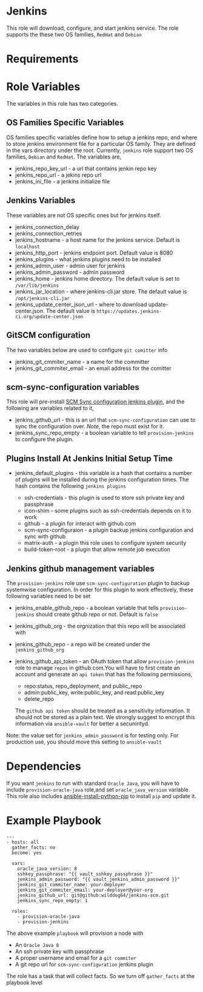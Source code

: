 # Jenkins
This role will download, configure, and start jenkins service. The role supports the these
two OS families, `RedHat` and `Debian`

# Requirements

# Role Variables
The variables in this role has two categories.

## OS Families Specific Variables
OS families specific variables define how to setup a
jenkins repo, and where to store jenkins environment file
for a particular OS family. They are defined in the 
vars directory under the root. Currently, `jenkins` role
support two OS families, `Debian` and `RedHat`. The variables are,

* jenkins_repo_key_url - a url that contains jenkin repo key
* jenkins_repo_url - a jekins repo url
* jenkins_ini_file - a jenkins initialize file

## Jenkins Variables
These variables are not OS specific ones but for jenkins itself.

* jenkins_connection_delay
* jenkins_connection_retries
* jenkins_hostname - a host name for the jenkins service. Default is `localhost`
* jenkins_http_port - jenkins endpoint port. Default value is 8080
* jenkins_plugins - what jenkins plugins need to be installed
* jenkins_admin_user - admin user for jenkins
* jenkins_admin_password - admin password
* jenkins_home - jenkins home directory. The default value is set to `/var/lib/jenkins`
* jenkins_jar_location - where jenkins-cli.jar store. The default value is `/opt/jenkins-cli.jar`
* jenkins_update_center_json_url - where to download update-center.json. The default value is `https://updates.jenkins-ci.org/update-center.json`

## GitSCM configuration
The two variables below are used to configure `git comitter` info

* jenkins_git_cmmiter_name - a name for the committer
* jenkins_git_commiter_email - an email address for the comitter

## scm-sync-configuration variables
This role will pre-install [SCM Sync configuration jenkins plugin](https://wiki.jenkins-ci.org/display/JENKINS/SCM+Sync+configuration+plugin), and the following are variables related to it,

* jenkins_github_url - this is an url that `scm-sync-configuration` can use to sync the configuration over. _Note_, the repo must exist for it.
* jenkins_sync_repo_empty - a boolean variable to tell `provision-jenkins` to configure the plugin.

## Plugins Install At Jenkins Initial Setup Time

* jenkins_default_plugins - this variable is a hash that contains a number of plugins will be installed during the jenkins configuration times. The hash contains the following `jenkins plugins`

	* ssh-credentials - this plugin is used to store ssh private key and passphrase
	* icon-shim - some plugins such as ssh-credentials depends on it to work
	* github - a plugin for interact with github.com
	* scm-sync-configuraion - a plugin backup jenkins configuration and sync with github
	* matrix-auth - a plugin this role uses to configure system security
	* build-token-root - a plugin that allow remote job execution

## Jenkins github management variables
The `provision-jenkins` role use `scm-sync-configuration` plugin to backup systemwise configuration. In order for this plugin to work effectively, these following variables need to be set

* jenkins_enable_github_repo - a boolean variable that tells `provision-jenkins` should create github repo or not. Default is `false`
* jenkins_github_org - the orgnization that this repo will be associated with
* jenkins_github_repo - a repo will be created under the `jenkins_github_org`
* jenkins_github_api_token - an OAuth token that allow `provision-jenkins` role to manage `repos` in github.com.You will have to first create an account and generate an `api token` that has the following permissions,

  * repo:status, repo_deployment, and public_repo
  * admin:public_key, write:public_key, and read:public_key
  * delete_repo

  The `github api token` should be treated as a sensitivity information. It should not be stored as a plain text. We strongly suggest to encrypt this information via `ansible-vault` for better a secunirityd.

Note: the value set for `jenkins_admin_password` is for testing only. For production use, you should move this setting to `ansible-vault`

# Dependencies

If you want `jenkins` to run with standard `Oracle Java`, you will have to include `provision-oracle-java` role,and set `oracle_java_version` variable.
This role also includes [ansible-install-python-pip](https://github.com/wilddog64/ansible-install-python-pip) to install `pip` and update it.

# Example Playbook

    ---
    - hosts: all
      gather_facts: no
      become: yes

	  vars:
        oracle_java_version: 8
        sshkey_passphrase: "{{ vault_sshkey_passphrase }}"
        jenkins_admin_password: "{{ vault_jenkins_admin_password }}"
        jenkins_git_commiter_name: your-deployer
        jenkins_git_commiter_email: your-deployer@your-org
        jenkins_github_url: git@github:wilddog64/jenkins-scm.git
        jenkins_sync_repo_empty: 1

      roles:
	    - provision-oracle-java
        - provision-jenkins

The above example `playbook` will provision a node with

* An `Oracle Java 8`
* An ssh private key with passphrase
* A proper username and email for a `git commiter`
* A git repo url for `scm-sync-configuration` jenkins plugin

The role has a task that will collect facts. So we turn off `gather_facts` at the playbook level
